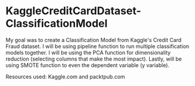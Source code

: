 # KaggleCreditCardDataset-ClassificationModel
My goal was to create a Classification Model from Kaggle's Credit Card Fraud dataset. I will be using pipeline function to run multiple classification models together. I will be using the PCA function for dimensionality reduction (selecting columns that make the most impact). Lastly, will be using SMOTE function to even the dependent variable (y variable).

Resources used: Kaggle.com and packtpub.com 
